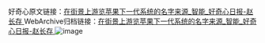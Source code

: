好奇心原文链接：[在街景上游览苹果下一代系统的名字来源_智能_好奇心日报-赵长存 ](https://www.qdaily.com/articles/11284.html)
WebArchive归档链接：[在街景上游览苹果下一代系统的名字来源_智能_好奇心日报-赵长存 ](http://web.archive.org/web/20190623164141/https://www.qdaily.com/articles/11284.html)
![image](http://ww3.sinaimg.cn/large/007d5XDply1g3wf8xo250j30u036d4qp)